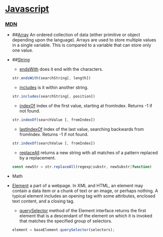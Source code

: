 # [Javascript](https://en.wikipedia.org/wiki/JavaScript)

### [MDN](https://developer.mozilla.org/en-US/docs/Web/JavaScript)

- ##[Array](https://developer.mozilla.org/en-US/docs/Glossary/array)
  An ordered collection of data (either primitive or object depending upon the language). Arrays are used to store multiple values in a single variable. This is compared to a variable that can store only one value.

- ##[String]()

  - [endsWith](https://developer.mozilla.org/en-US/docs/Web/JavaScript/Reference/Global_Objects/String/endsWith)
    does it end with the characters.

  ```javascript
  str.endsWith(searchString[, length])
  ```

  - [includes](https://developer.mozilla.org/en-US/docs/Web/JavaScript/Reference/Global_Objects/String/includes)
    is it within another string.

  ```javascript
  str.includes(searchString[, position])
  ```

  - [indexOf](https://developer.mozilla.org/en-US/docs/Web/JavaScript/Reference/Global_Objects/String/indexOf)
    index of the first value, starting at fromIndex. Returns -1 if not found.

  ```javascript
  str.indexOf(searchValue [, fromIndex])
  ```

  - [lastIndexOf](https://developer.mozilla.org/en-US/docs/Web/JavaScript/Reference/Global_Objects/String/lastIndexOf)
    index of the last value, searching backwards from fromIndex. Returns -1 if not found.

  ```javascript
  str.indexOf(searchValue [, fromIndex])
  ```

  - [replaceAll](https://developer.mozilla.org/en-US/docs/Web/JavaScript/Reference/Global_Objects/String/lastIndexOf)
    returns a new string with all matches of a pattern replaced by a replacement.

  ```javascript
  const newStr = str.replaceAll(regexp|substr, newSubstr|function)
  ```

- Math

- [Element](https://developer.mozilla.org/en-US/docs/Glossary/Element)
  a part of a webpage. In XML and HTML, an element may contain a data item or a chunk of text or an image, or perhaps nothing. A typical element includes an opening tag with some attributes, enclosed text content, and a closing tag.

  - [querySelector](https://developer.mozilla.org/en-US/docs/Web/API/Element/querySelector)
    method of the Element interface returns the first element that is a descendant of the element on which it is invoked that matches the specified group of selectors.

  ```javascript
  element = baseElement.querySelector(selectors);
  ```

```

```
